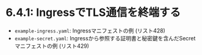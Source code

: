 # **6.4.1**: IngressでTLS通信を終端する

- `example-ingress.yaml`: Ingressマニフェストの例 (リスト428)
- `example-secret.yaml`: Ingressから参照する証明書と秘密鍵を含んだSecretマニフェストの例 (リスト429)
